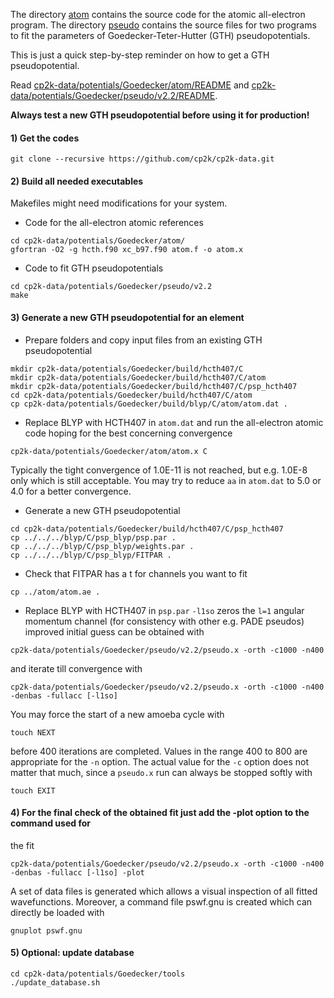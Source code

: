 The directory [atom](atom) contains the source code for the atomic all-electron program.
The directory [pseudo](pseudo) contains the source files for two programs to fit the
parameters of Goedecker-Teter-Hutter (GTH) pseudopotentials.

This is just a quick step-by-step reminder on how to get a GTH pseudopotential.

Read [cp2k-data/potentials/Goedecker/atom/README](atom/README) and [cp2k-data/potentials/Goedecker/pseudo/v2.2/README](pseudo/v2.2/README).

**Always test a new GTH pseudopotential before using it for production!**

#### 1) Get the codes
```
git clone --recursive https://github.com/cp2k/cp2k-data.git
```

#### 2) Build all needed executables
Makefiles might need modifications for your system.
- Code for the all-electron atomic references
```
cd cp2k-data/potentials/Goedecker/atom/
gfortran -O2 -g hcth.f90 xc_b97.f90 atom.f -o atom.x
```
- Code to fit GTH pseudopotentials
```
cd cp2k-data/potentials/Goedecker/pseudo/v2.2
make
```

#### 3) Generate a new GTH pseudopotential for an element
- Prepare folders and copy input files from an existing GTH pseudopotential
```
mkdir cp2k-data/potentials/Goedecker/build/hcth407/C
mkdir cp2k-data/potentials/Goedecker/build/hcth407/C/atom
mkdir cp2k-data/potentials/Goedecker/build/hcth407/C/psp_hcth407
cd cp2k-data/potentials/Goedecker/build/hcth407/C/atom
cp cp2k-data/potentials/Goedecker/build/blyp/C/atom/atom.dat .
```
- Replace BLYP with HCTH407 in `atom.dat` and run the all-electron atomic code hoping for the best concerning convergence
```
cp2k-data/potentials/Goedecker/atom/atom.x C
```
Typically the tight convergence of 1.0E-11 is not reached, but e.g. 1.0E-8 only which is still acceptable.
You may try to reduce `aa` in `atom.dat` to 5.0 or 4.0 for a better convergence.
- Generate a new GTH pseudopotential
```
cd cp2k-data/potentials/Goedecker/build/hcth407/C/psp_hcth407
cp ../../../blyp/C/psp_blyp/psp.par .
cp ../../../blyp/C/psp_blyp/weights.par .
cp ../../../blyp/C/psp_blyp/FITPAR .
```
- Check that FITPAR has a t for channels you want to fit
```
cp ../atom/atom.ae .
```
- Replace BLYP with HCTH407 in `psp.par`
`-l1so` zeros the `l=1` angular momentum channel (for consistency with other e.g. PADE pseudos)
improved initial guess can be obtained with
```
cp2k-data/potentials/Goedecker/pseudo/v2.2/pseudo.x -orth -c1000 -n400
```
and iterate till convergence with
```
cp2k-data/potentials/Goedecker/pseudo/v2.2/pseudo.x -orth -c1000 -n400 -denbas -fullacc [-l1so]
```
You may force the start of a new amoeba cycle with
```
touch NEXT
```
before 400 iterations are completed. Values in the range 400 to 800 are appropriate for the
`-n` option. The actual value for the `-c` option does not matter that much, since a `pseudo.x` run can always be stopped softly with
```
touch EXIT
```
#### 4) For the final check of the obtained fit just add the -plot option to the command used for
the fit
```
cp2k-data/potentials/Goedecker/pseudo/v2.2/pseudo.x -orth -c1000 -n400 -denbas -fullacc [-l1so] -plot
```
A set of data files is generated which allows a visual inspection of all fitted wavefunctions.
Moreover, a command file pswf.gnu is created which can directly be loaded with
```
gnuplot pswf.gnu
```
#### 5) Optional: update database
```
cd cp2k-data/potentials/Goedecker/tools
./update_database.sh
```
